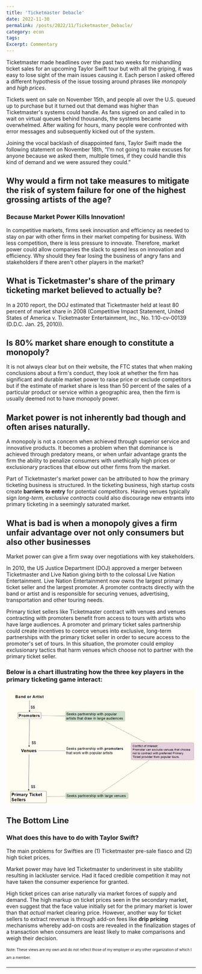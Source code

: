```yaml
---
title: 'Ticketmaster Debacle'
date: 2022-11-30
permalink: /posts/2022/11/Ticketmaster_Debacle/
category: econ
tags:
Excerpt: Commentary
---
```


Ticketmaster made headlines over the past two weeks for mishandling ticket sales for an upcoming Taylor Swift tour but with all the griping, it was easy to lose sight of the main issues causing it. Each person I asked offered a different hypothesis of the issue tossing around phrases like *monopoly* and *high prices*. 

Tickets went on sale on November 15th, and people all over the U.S. queued up to purchase but it turned out that demand was higher than Ticketmaster's systems could handle. As fans signed on and called in to wait on virtual queues behind thousands, the systems became overwhelmed. After waiting for hours, many people were confronted with error messages and subsequently kicked out of the system. 

Joining the vocal backlash of disappointed fans, Taylor Swift made the following  statement on November 18th, “I’m not going to make excuses for anyone because we asked them, multiple times, if they could handle this kind of demand and we were assured they could.”


## Why would a firm not take measures to mitigate the risk of system failure for one of the highest grossing artists of the age? 
### Because Market Power Kills Innovation!
In competitive markets, firms seek innovation and efficiency as needed to stay on par with other firms in their market competing for business. With less competition, there is less pressure to innovate. Therefore, market power could allow companies the slack to spend less on innovation and efficiency. Why should they fear losing the business of angry fans and stakeholders if there aren't other players in the market? 


## What is Ticketmaster's share of the primary ticketing market believed to actually be? 
In a 2010 report, the DOJ estimated that Ticketmaster held at least 80 percent of market share in 2008 (Competitive Impact Statement, United States of America v. Ticketmaster Entertainment, Inc., No. 1:10-cv-00139 (D.D.C. Jan. 25, 2010)). 

## Is 80% market share enough to constitute a monopoly?
It is not always clear but on their website, the FTC states that when making conclusions about a firm's conduct, they look at whether the firm has significant and durable market power to raise price or exclude competitors but if the estimate of market share is less than 50 percent of the sales of a particular product or service within a geographic area, then the firm is usually deemed not to have monopoly power. 

## Market power is not inherently bad though and often arises naturally.
A monopoly is not a concern when achieved through superior service and innovative products. It becomes a problem when that dominance is achieved through predatory means, or when unfair advantage grants the firm the ability to penalize consumers with unethically high prices or exclusionary practices that elbow out other firms from the market. 

Part of Ticketmaster's market power can be attributed to how the primary ticketing business is structured. In the ticketing business, high startup costs create **barriers to entry** for potential competitors. Having venues typically sign *long-term, exclusive contracts* could  also discourage new entrants into primary ticketing in a seemingly saturated market. 

## What is bad is when a monopoly gives a firm unfair advantage over not only consumers but also other businesses
Market power can give a firm sway over negotiations with key stakeholders. 

In 2010, the US Justice Department (DOJ) approved a merger between Ticketmaster and Live Nation giving birth to the colossal Live Nation Entertainment. Live Nation Entertainment now owns the largest primary ticket seller and the largest promoter. A promoter contracts directly with the band or artist and is responsible for securing venues, advertising, transportation and other touring needs. 

Primary ticket sellers like Ticketmaster contract with venues and venues contracting with promoters benefit from access to tours with artists who have large audiences. A promoter and primary ticket sales partnership could create incentives to coerce venues into exclusive, long-term partnerships with the primary ticket seller in order to secure access to the promoter's set of tours. In this situation, the promoter could employ exclusionary tactics that harm venues which choose not to partner with the primary ticket seller. 

### Below is a chart illustrating how the three key players in the primary ticketing game interact:
![](/images/Ticketmaster_explained.png)


## The Bottom Line
### What does this have to do with Taylor Swift?
The main problems for Swifties are (1) Ticketmaster pre-sale fiasco and (2) high ticket prices. 

Market power may have led Ticketmaster to underinvest in site stability resulting in lackluster service. Had it faced credible competition it may not have taken the consumer experience for granted. 

High ticket prices can arise naturally via market forces of supply and demand. The high markup on ticket prices seen in the secondary market, even suggest that the face value initially set for the primary market is lower than that *actual* market clearing price. However, another way for ticket sellers to extract revenue is through add-on fees like **drip pricing** mechanisms whereby add-on costs are revealed in the finalization stages of a transaction when consumers are least likely to make comparisons and weigh their decision.


<sub><sup>Note: These views are my own and do not reflect those of my employer or any other organization of which I am a member.</sup></sub>

------